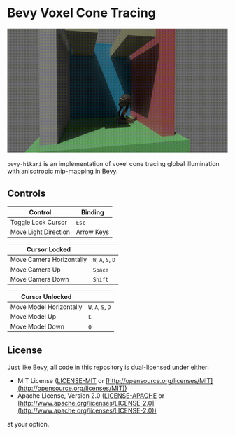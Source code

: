 # Bevy Voxel Cone Tracing
![cover](assets/screenshots/cover.gif)

`bevy-hikari` is an implementation of voxel cone tracing global illumination with anisotropic mip-mapping in [Bevy](https://bevyengine.org/).

## Controls
| Control              | Binding    |
| -------------------- | ---------- |
| Toggle Lock Cursor   | `Esc`      |
| Move Light Direction | Arrow Keys |

| Cursor Locked            |                    |
| ------------------------ | ------------------ |
| Move Camera Horizontally | `W`, `A`, `S`, `D` |
| Move Camera Up           | `Space`            |
| Move Camera Down         | `Shift`            |

| Cursor Unlocked         |                    |
| ----------------------- | ------------------ |
| Move Model Horizontally | `W`, `A`, `S`, `D` |
| Move Model Up           | `E`                |
| Move Model Down         | `Q`                |

## License
Just like Bevy, all code in this repository is dual-licensed under either:

* MIT License ([LICENSE-MIT](docs/LICENSE-MIT) or [http://opensource.org/licenses/MIT](http://opensource.org/licenses/MIT))
* Apache License, Version 2.0 ([LICENSE-APACHE](docs/LICENSE-APACHE) or [http://www.apache.org/licenses/LICENSE-2.0](http://www.apache.org/licenses/LICENSE-2.0))

at your option.
